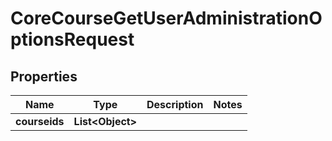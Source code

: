 

# CoreCourseGetUserAdministrationOptionsRequest


## Properties

| Name | Type | Description | Notes |
|------------ | ------------- | ------------- | -------------|
|**courseids** | **List&lt;Object&gt;** |  |  |



